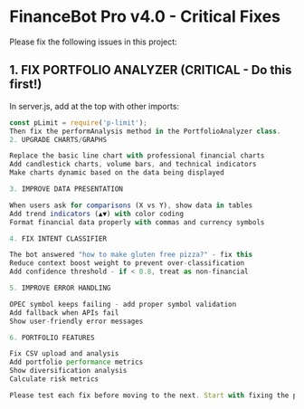 # FinanceBot Pro v4.0 - Critical Fixes

Please fix the following issues in this project:

## 1. FIX PORTFOLIO ANALYZER (CRITICAL - Do this first!)
In server.js, add at the top with other imports:
```javascript
const pLimit = require('p-limit');
Then fix the performAnalysis method in the PortfolioAnalyzer class.
2. UPGRADE CHARTS/GRAPHS

Replace the basic line chart with professional financial charts
Add candlestick charts, volume bars, and technical indicators
Make charts dynamic based on the data being displayed

3. IMPROVE DATA PRESENTATION

When users ask for comparisons (X vs Y), show data in tables
Add trend indicators (▲▼) with color coding
Format financial data properly with commas and currency symbols

4. FIX INTENT CLASSIFIER

The bot answered "how to make gluten free pizza?" - fix this
Reduce context boost weight to prevent over-classification
Add confidence threshold - if < 0.8, treat as non-financial

5. IMPROVE ERROR HANDLING

OPEC symbol keeps failing - add proper symbol validation
Add fallback when APIs fail
Show user-friendly error messages

6. PORTFOLIO FEATURES

Fix CSV upload and analysis
Add portfolio performance metrics
Show diversification analysis
Calculate risk metrics

Please test each fix before moving to the next. Start with fixing the p-limit import error.
